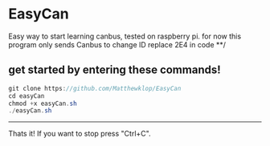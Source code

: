 # EasyCan
Easy way to start learning canbus, tested on raspberry pi.
for now this program only sends Canbus
to change ID replace 2E4 in code
**/

get started by entering these commands!
--------------------------------------
  ```java
git clone https://github.com/Matthewklop/EasyCan
cd easyCan
chmod +x easyCan.sh
./easyCan.sh
```
--------------------------------------
Thats it! If you want to stop press "Ctrl+C".
